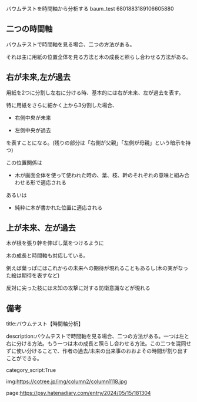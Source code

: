 バウムテストを時間軸から分析する
baum_test
6801883189106605880



## 二つの時間軸



バウムテストで時間軸を見る場合、二つの方法がある。



それは主に用紙の位置全体を見る方法と木の成長と照らし合わせる方法がある。





## 右が未来,左が過去



用紙を2つに分割し左右に分ける時、基本的には右が未来、左が過去を表す。



特に用紙をさらに細かく上から3分割した場合、



- 右側中央が未来



- 左側中央が過去



を表すことになる。(残りの部分は「右側が父親」「左側が母親」という暗示を持つ)



この位置関係は



- 木が画面全体を使って使われた時の、葉、枝、幹のそれぞれの意味と組み合わせる形で適応される



あるいは



- 純粋に木が書かれた位置に適応される







## 上が未来、左が過去



木が根を張り幹を伸ばし葉をつけるように



木の成長と時間軸も対応している。



例えば葉っぱにはこれからの未来への期待が現れることもあるし(木の実がなった絵は期待を表すなど)



反対に尖った枝には未知の攻撃に対する防衛意識などが現れる









## 備考



title:バウムテスト【時間軸分析】



description:バウムテストで時間軸を見る場合、二つの方法がある。一つは左と右に分ける方法。もう一つは木の成長と照らし合わせる方法。この二つを混同せずに使い分けることで、作者の過去/未来の出来事のおおよその時間が割り出すことができる。



category_script:True



img:https://cotree.jp/img/column2/column1118.jpg



page:https://psy.hatenadiary.com/entry/2024/05/15/181304
